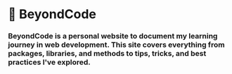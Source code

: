 # 🚀 BeyondCode
### BeyondCode is a personal website to document my learning journey in web development. This site covers everything from packages, libraries, and methods to tips, tricks, and best practices I've explored.